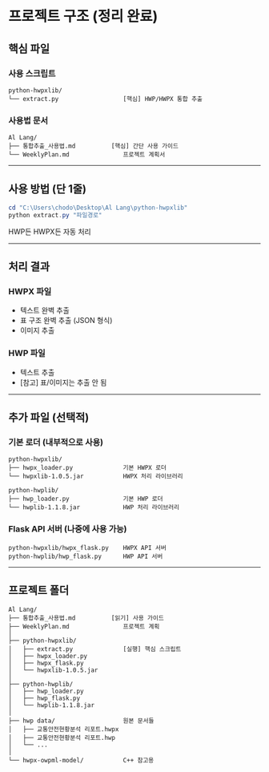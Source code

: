 # 프로젝트 구조 (정리 완료)

## 핵심 파일

### 사용 스크립트
```
python-hwpxlib/
└── extract.py                  [핵심] HWP/HWPX 통합 추출
```

### 사용법 문서
```
Al Lang/
├── 통합추출_사용법.md          [핵심] 간단 사용 가이드
└── WeeklyPlan.md               프로젝트 계획서
```

---

## 사용 방법 (단 1줄)

```powershell
cd "C:\Users\chodo\Desktop\Al Lang\python-hwpxlib"
python extract.py "파일경로"
```

HWP든 HWPX든 자동 처리

---

## 처리 결과

### HWPX 파일
- 텍스트 완벽 추출
- 표 구조 완벽 추출 (JSON 형식)
- 이미지 추출

### HWP 파일
- 텍스트 추출
- [참고] 표/이미지는 추출 안 됨

---

## 추가 파일 (선택적)

### 기본 로더 (내부적으로 사용)
```
python-hwpxlib/
├── hwpx_loader.py              기본 HWPX 로더
└── hwpxlib-1.0.5.jar           HWPX 처리 라이브러리

python-hwplib/
├── hwp_loader.py               기본 HWP 로더
└── hwplib-1.1.8.jar            HWP 처리 라이브러리
```

### Flask API 서버 (나중에 사용 가능)
```
python-hwpxlib/hwpx_flask.py    HWPX API 서버
python-hwplib/hwp_flask.py      HWP API 서버
```

---

## 프로젝트 폴더

```
Al Lang/
├── 통합추출_사용법.md          [읽기] 사용 가이드
├── WeeklyPlan.md               프로젝트 계획
│
├── python-hwpxlib/
│   ├── extract.py              [실행] 핵심 스크립트
│   ├── hwpx_loader.py
│   ├── hwpx_flask.py
│   └── hwpxlib-1.0.5.jar
│
├── python-hwplib/
│   ├── hwp_loader.py
│   ├── hwp_flask.py
│   └── hwplib-1.1.8.jar
│
├── hwp data/                   원본 문서들
│   ├── 교통안전현황분석 리포트.hwpx
│   ├── 교통안전현황분석 리포트.hwp
│   └── ...
│
└── hwpx-owpml-model/           C++ 참고용
```
